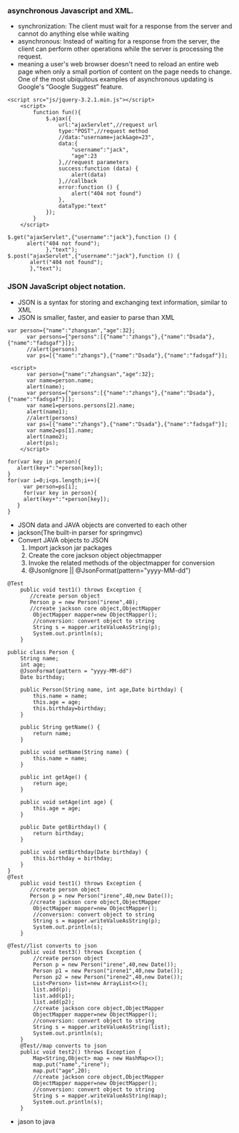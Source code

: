 ### asynchronous Javascript and XML. 
- synchronization: The client must wait for a response from the server and cannot do anything else while waiting
- asynchronous: Instead of waiting for a response from the server, the client can perform other operations while the server is processing the request.  
- meaning a user's web browser doesn't need to reload an entire web page when only a small portion of content on the page needs to change. One of the most ubiquitous examples of asynchronous updating is Google's “Google Suggest” feature.   

```
<script src="js/jquery-3.2.1.min.js"></script>
    <script>
        function fun(){
            $.ajax({
                url:"ajaxServlet",//request url
                type:"POST",//request method
                //data:"username=jack&age=23",
                data:{
                    "username":"jack",
                    "age":23
                },//request parameters
                success:function (data) {
                    alert(data)
                },//callback
                error:function () {
                    alert("404 not found")
                },
                dataType:"text"
            });
        }
    </script>
```
```
$.get("ajaxServlet",{"username":"jack"},function () {
      alert("404 not found");
            },"text");
$.post("ajaxServlet",{"username":"jack"},function () {
       alert("404 not found");
       },"text");
```            
### JSON JavaScript object notation.  
- JSON is a syntax for storing and exchanging text information, similar to XML
- JSON is smaller, faster, and easier to parse than XML
```
var person={"name":"zhangsan","age":32};
      var persons={"persons":[{"name":"zhangs"},{"name":"Dsada"},{"name":"fadsgaf"}]};
      //alert(persons)
      var ps=[{"name":"zhangs"},{"name":"Dsada"},{"name":"fadsgaf"}];
```
```
 <script>
      var person={"name":"zhangsan","age":32};
      var name=person.name;
      alert(name);
      var persons={"persons":[{"name":"zhangs"},{"name":"Dsada"},{"name":"fadsgaf"}]};
      var name1=persons.persons[2].name;
      alert(name1);
      //alert(persons)
      var ps=[{"name":"zhangs"},{"name":"Dsada"},{"name":"fadsgaf"}];
      var name2=ps[1].name;
      alert(name2);
      alert(ps);
    </script>
```
```
for(var key in person){
   alert(key+":"+person[key]);
}
for(var i=0;i<ps.length;i++){
     var person=ps[i];
     for(var key in person){
     alert(key+":"+person[key]);
   }
}
```      
- JSON data and JAVA objects are converted to each other   
- jackson(The built-in parser for springmvc)
- Convert JAVA objects to JSON
  1. Import jackson jar packages
  2. Create the core jackson object objectmapper
  3. Invoke the related methods of the objectmapper for conversion
  4. @JsonIgnore || @JsonFormat(pattern="yyyy-MM-dd")
```
@Test
    public void test1() throws Exception {
       //create person object
       Person p = new Person("irene",40);
       //create jackson core object,ObjectMapper
        ObjectMapper mapper=new ObjectMapper();
        //conversion: convert object to string
        String s = mapper.writeValueAsString(p);
        System.out.println(s);
    }
```
```
public class Person {
    String name;
    int age;
    @JsonFormat(pattern = "yyyy-MM-dd")
    Date birthday;

    public Person(String name, int age,Date birthday) {
        this.name = name;
        this.age = age;
        this.birthday=birthday;
    }

    public String getName() {
        return name;
    }

    public void setName(String name) {
        this.name = name;
    }

    public int getAge() {
        return age;
    }

    public void setAge(int age) {
        this.age = age;
    }

    public Date getBirthday() {
        return birthday;
    }

    public void setBirthday(Date birthday) {
        this.birthday = birthday;
    }
}
@Test
    public void test1() throws Exception {
       //create person object
       Person p = new Person("irene",40,new Date());
       //create jackson core object,ObjectMapper
        ObjectMapper mapper=new ObjectMapper();
        //conversion: convert object to string
        String s = mapper.writeValueAsString(p);
        System.out.println(s);
    }
```
```
@Test//list converts to json
    public void test3() throws Exception {
        //create person object
        Person p = new Person("irene",40,new Date());
        Person p1 = new Person("irene1",40,new Date());
        Person p2 = new Person("irene2",40,new Date());
        List<Person> list=new ArrayList<>();
        list.add(p);
        list.add(p1);
        list.add(p2);
        //create jackson core object,ObjectMapper
        ObjectMapper mapper=new ObjectMapper();
        //conversion: convert object to string
        String s = mapper.writeValueAsString(list);
        System.out.println(s);
    }
    @Test//map converts to json
    public void test2() throws Exception {
        Map<String,Object> map = new HashMap<>();
        map.put("name","irene");
        map.put("age",20);
        //create jackson core object,ObjectMapper
        ObjectMapper mapper=new ObjectMapper();
        //conversion: convert object to string
        String s = mapper.writeValueAsString(map);
        System.out.println(s);
    }
```    
- jason to java
